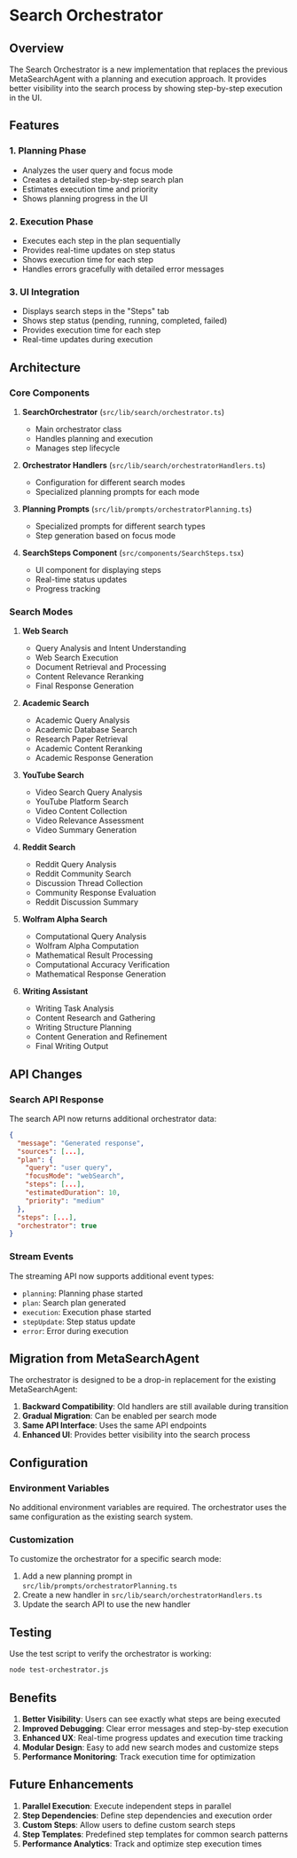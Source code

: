 # Search Orchestrator

## Overview

The Search Orchestrator is a new implementation that replaces the previous MetaSearchAgent with a planning and execution approach. It provides better visibility into the search process by showing step-by-step execution in the UI.

## Features

### 1. Planning Phase
- Analyzes the user query and focus mode
- Creates a detailed step-by-step search plan
- Estimates execution time and priority
- Shows planning progress in the UI

### 2. Execution Phase
- Executes each step in the plan sequentially
- Provides real-time updates on step status
- Shows execution time for each step
- Handles errors gracefully with detailed error messages

### 3. UI Integration
- Displays search steps in the "Steps" tab
- Shows step status (pending, running, completed, failed)
- Provides execution time for each step
- Real-time updates during execution

## Architecture

### Core Components

1. **SearchOrchestrator** (`src/lib/search/orchestrator.ts`)
   - Main orchestrator class
   - Handles planning and execution
   - Manages step lifecycle

2. **Orchestrator Handlers** (`src/lib/search/orchestratorHandlers.ts`)
   - Configuration for different search modes
   - Specialized planning prompts for each mode

3. **Planning Prompts** (`src/lib/prompts/orchestratorPlanning.ts`)
   - Specialized prompts for different search types
   - Step generation based on focus mode

4. **SearchSteps Component** (`src/components/SearchSteps.tsx`)
   - UI component for displaying steps
   - Real-time status updates
   - Progress tracking

### Search Modes

1. **Web Search**
   - Query Analysis and Intent Understanding
   - Web Search Execution
   - Document Retrieval and Processing
   - Content Relevance Reranking
   - Final Response Generation

2. **Academic Search**
   - Academic Query Analysis
   - Academic Database Search
   - Research Paper Retrieval
   - Academic Content Reranking
   - Academic Response Generation

3. **YouTube Search**
   - Video Search Query Analysis
   - YouTube Platform Search
   - Video Content Collection
   - Video Relevance Assessment
   - Video Summary Generation

4. **Reddit Search**
   - Reddit Query Analysis
   - Reddit Community Search
   - Discussion Thread Collection
   - Community Response Evaluation
   - Reddit Discussion Summary

5. **Wolfram Alpha Search**
   - Computational Query Analysis
   - Wolfram Alpha Computation
   - Mathematical Result Processing
   - Computational Accuracy Verification
   - Mathematical Response Generation

6. **Writing Assistant**
   - Writing Task Analysis
   - Content Research and Gathering
   - Writing Structure Planning
   - Content Generation and Refinement
   - Final Writing Output

## API Changes

### Search API Response

The search API now returns additional orchestrator data:

```json
{
  "message": "Generated response",
  "sources": [...],
  "plan": {
    "query": "user query",
    "focusMode": "webSearch",
    "steps": [...],
    "estimatedDuration": 10,
    "priority": "medium"
  },
  "steps": [...],
  "orchestrator": true
}
```

### Stream Events

The streaming API now supports additional event types:

- `planning`: Planning phase started
- `plan`: Search plan generated
- `execution`: Execution phase started
- `stepUpdate`: Step status update
- `error`: Error during execution

## Migration from MetaSearchAgent

The orchestrator is designed to be a drop-in replacement for the existing MetaSearchAgent:

1. **Backward Compatibility**: Old handlers are still available during transition
2. **Gradual Migration**: Can be enabled per search mode
3. **Same API Interface**: Uses the same API endpoints
4. **Enhanced UI**: Provides better visibility into the search process

## Configuration

### Environment Variables

No additional environment variables are required. The orchestrator uses the same configuration as the existing search system.

### Customization

To customize the orchestrator for a specific search mode:

1. Add a new planning prompt in `src/lib/prompts/orchestratorPlanning.ts`
2. Create a new handler in `src/lib/search/orchestratorHandlers.ts`
3. Update the search API to use the new handler

## Testing

Use the test script to verify the orchestrator is working:

```bash
node test-orchestrator.js
```

## Benefits

1. **Better Visibility**: Users can see exactly what steps are being executed
2. **Improved Debugging**: Clear error messages and step-by-step execution
3. **Enhanced UX**: Real-time progress updates and execution time tracking
4. **Modular Design**: Easy to add new search modes and customize steps
5. **Performance Monitoring**: Track execution time for optimization

## Future Enhancements

1. **Parallel Execution**: Execute independent steps in parallel
2. **Step Dependencies**: Define step dependencies and execution order
3. **Custom Steps**: Allow users to define custom search steps
4. **Step Templates**: Predefined step templates for common search patterns
5. **Performance Analytics**: Track and optimize step execution times 